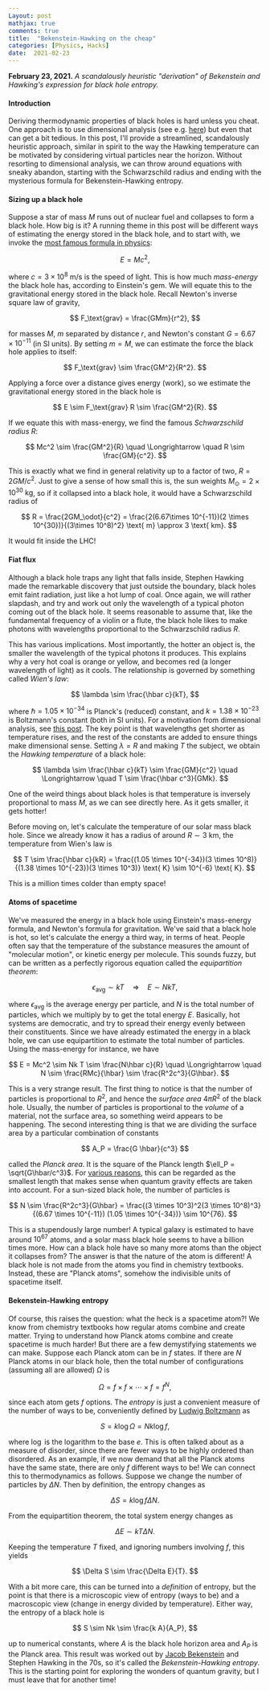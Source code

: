 ```yaml
---
Layout: post
mathjax: true
comments: true
title:  "Bekenstein-Hawking on the cheap"
categories: [Physics, Hacks]
date:  2021-02-23
---
```


**February 23, 2021.** *A scandalously heuristic "derivation" of
  Bekenstein and Hawking's expression for black hole entropy.*

#### Introduction

Deriving thermodynamic properties of black holes is hard unless you cheat.
One approach is to use dimensional analysis (see
e.g. [here](https://hapax.github.io/assets/dimensional-analysis.pdf))
but even that can get a bit tedious.
In this post, I'll provide a streamlined, scandalously heuristic approach,
similar in spirit to the way the Hawking temperature can be motivated
by considering virtual particles near the horizon.
Without resorting to dimensional analysis, we can throw around
equations with sneaky abandon, starting with the Schwarzschild radius
and ending with the mysterious formula for Bekenstein-Hawking entropy.

#### Sizing up a black hole

Suppose a star of mass $M$ runs out of nuclear fuel and collapses to
form a black hole.
How big is it?
A running theme in this post will be different ways of estimating the energy stored
in the black hole, and to start with, we invoke the [most famous
formula in physics](https://hapax.github.io/physics/mathematics/hacks/emcc/):

$$
E = Mc^2,
$$

where $c = 3 \times 10^8 \text{ m/s}$ is the speed of light.
This is how much *mass-energy* the black hole has, according to
Einstein's gem.
We will equate this to the gravitational energy stored in the black hole.
Recall Newton's inverse square law of gravity,

$$
F_\text{grav} = \frac{GMm}{r^2},
$$

for masses $M$, $m$ separated by distance $r$, and Newton's constant
$G = 6.67 \times 10^{-11}$ (in SI units).
By setting $m = M$, we can estimate the force the black hole applies
to itself:

$$
F_\text{grav} \sim \frac{GM^2}{R^2}.
$$

Applying a force over a distance gives energy (work), so we estimate
the gravitational energy stored in the black hole is

$$
E \sim F_\text{grav} R \sim \frac{GM^2}{R}.
$$

If we equate this with mass-energy, we find the famous *Schwarzschild radius* $R$:

$$
Mc^2 \sim \frac{GM^2}{R} \quad \Longrightarrow \quad R \sim \frac{GM}{c^2}.
$$

This is exactly what we find in general relativity up to a factor of
two, $R = 2GM/c^2$.
Just to give a sense of how small this is, the sun weights $M_\odot = 2
\times 10^{30} \text{ kg}$, so if it collapsed into a black hole, it
would have a Schwarzschild radius of

$$
R = \frac{2GM_\odot}{c^2} = \frac{2(6.67\times 10^{-11})(2 \times
10^{30})}{(3\times 10^8)^2} \text{ m} \approx 3 \text{ km}.
$$

It would fit inside the LHC!
<!-- It would fit on the University Endowment Lands of UBC.-->

#### Fiat flux

Although a black hole traps any light that falls inside, Stephen
Hawking made the remarkable discovery that just outside the boundary,
black holes emit faint radiation, just like a hot lump of coal.
Once again, we will rather slapdash, and try and work out only the
wavelength of a typical photon coming out of the black hole.
It seems reasonable to assume that, like the fundamental frequency of
a violin or a flute, the black hole likes to make photons with
wavelengths proportional to the Schwarzschild radius $R$.

This has various implications.
Most importantly, the hotter an object is, the smaller the wavelength
of the typical photons it produces.
This explains why a very hot coal is orange or yellow, and becomes red
(a longer wavelength of light) as it cools.
The relationship is governed by something called *Wien's law*:

$$
\lambda \sim \frac{\hbar c}{kT},
$$

where $\hbar = 1.05 \times 10^{-34}$ is Planck's (reduced) constant,
and $k = 1.38 \times 10^{-23}$ is Boltzmann's constant (both in SI
units).
For a motivation from dimensional analysis, see
[this post](https://hapax.github.io/physics/everyday/sky/).
The key point is that wavelengths get shorter as temperature rises,
and the rest of the constants are added to ensure things make
dimensional sense.
Setting $\lambda = R$ and making $T$ the subject, we obtain the
*Hawking temperature* of a black hole:

$$
\lambda \sim \frac{\hbar c}{kT} \sim \frac{GM}{c^2}  \quad \Longrightarrow \quad T \sim \frac{\hbar c^3}{GMk}.
$$

One of the weird things about black holes is that temperature is
inversely proportional to mass $M$, as we can see directly here.
As it gets smaller, it gets hotter!
<!-- See the appendix for an astrophysical consequence.-->
Before moving on, let's calculate the temperature of our solar mass
black hole.
Since we already know it has a radius of around $R \sim 3$ km, the
temperature from Wien's law is

$$
T \sim \frac{\hbar c}{kR} = \frac{(1.05 \times 10^{-34})(3 \times
10^8)}{(1.38 \times 10^{-23})(3 \times 10^3)} \text{ K} \sim 10^{-6} \text{ K}.
$$

This is a million times colder than empty space!

#### Atoms of spacetime

We've measured the energy in a black hole using Einstein's mass-energy
formula, and Newton's formula for gravitation.
We've said that a black hole is hot, so let's calculate the energy a
third way, in terms of heat.
People often say that the temperature of the substance measures the
amount of "molecular motion", or kinetic energy per molecule.
This sounds fuzzy, but can be written as a perfectly rigorous
equation called the *equipartition theorem*:

$$
\epsilon_\text{avg} \sim kT \quad \Longrightarrow \quad E \sim N kT,
$$

where $\epsilon_\text{avg}$ is the average energy per particle, and
$N$ is the total number of particles, which we multiply by to get the
total energy $E$.
Basically, hot systems are democratic, and try to spread their energy
evenly between their constituents.
Since we have already estimated the energy in a black hole, we can use
equipartition to estimate the total number of particles. Using the
mass-energy for instance, we have

$$
E = Mc^2 \sim Nk T \sim \frac{N\hbar c}{R} \quad \Longrightarrow \quad N
\sim \frac{RMc}{\hbar} \sim \frac{R^2c^3}{G\hbar}.
$$

This is a very strange result.
The first thing to notice is that the number of particles is
proportional to $R^2$, and hence the *surface area* $4\pi R^2$ of the
black hole.
Usually, the number of particles is proportional to the *volume* of a
material, not the surface area, so something weird appears to be
happening.
The second interesting thing is that we are dividing the surface area
by a particular combination of constants

$$
A_P = \frac{G \hbar}{c^3}
$$

called the *Planck area*. It is the square of the
Planck length $\ell_P
= \sqrt{G\hbar/c^3}$.
For [various reasons](https://hapax.github.io/physics/hacks/qgrav/),
this can be regarded as the smallest length that makes sense when
quantum gravity effects are taken into account.
For a sun-sized black hole, the number of particles is

$$
N \sim \frac{R^2c^3}{G\hbar} = \frac{(3 \times 10^3)^2(3 \times
10^8)^3}{(6.67 \times 10^{-11}) (1.05 \times 10^{-34})} \sim 10^{76}.
$$

This is a stupendously large number! A typical galaxy is estimated to
have around $10^{67}$ atoms, and a solar mass black hole seems to have
a billion times more. How can a black hole have so many more atoms
than the object it collapses from?
The answer is that the nature of the atom is different!
A black hole is not made from the atoms you find in chemistry
textbooks.
Instead, these are "Planck atoms", somehow the indivisible units of spacetime
itself.

#### Bekenstein-Hawking entropy

Of course, this raises the question: what the heck is a spacetime
atom?! We know from chemistry textbooks how regular atoms combine and
create matter. Trying to understand how Planck atoms combine and
create spacetime is much harder! But there are a few demystifying
statements we can make.
Suppose each Planck atom can be in $f$ states.
If there are $N$ Planck atoms in our black hole, then the total number
of configurations (assuming all are allowed) $\Omega$ is

$$
\Omega = f \times f \times \cdots \times f = f^N,
$$

since each atom gets $f$ options.
The *entropy* is just a convenient measure of the number of ways to
be, conveniently defined by
[Ludwig Boltzmann](https://en.wikipedia.org/wiki/Ludwig_Boltzmann) as

$$
S = k \log \Omega =Nk \log f,
$$

where $\log$ is the logarithm to the base $e$.
This is often talked about as a measure of disorder, since there are
fewer ways to be highly ordered than disordered. As an example, if we
now demand that all the Planck atoms have the same state, there are
only $f$ different ways to be!
We can connect this to thermodynamics as follows.
Suppose we change the number of particles by $\Delta N$.
Then by definition, the entropy changes as

$$
\Delta S = k \log f \Delta N.
$$

From the equipartition theorem, the total system energy changes as

$$
\Delta E \sim kT\Delta N.
$$

Keeping the temperature $T$ fixed, and ignoring numbers involving $f$, this yields

$$
\Delta S \sim \frac{\Delta E}{T}.
$$

With a bit more care, this can be turned into a *definition* of
entropy, but the point is that there is a microscopic view of entropy (ways to
be) and a macroscopic view (change in energy divided by
temperature).
Either way, the entropy of a black hole is

$$
S \sim Nk \sim \frac{k A}{A_P},
$$

up to numerical constants, where $A$ is the black hole horizon area and $A_P$ is the Planck area.
This result was worked out by
[Jacob Bekenstein](https://en.wikipedia.org/wiki/Jacob_Bekenstein) and
Stephen Hawking in the 70s, so it's called the
*Bekenstein-Hawking entropy*.
This is the starting point for exploring the wonders of quantum
gravity, but I must leave that for another time!

<!--
For our last trick, we'll get all the numbers right.
This will be more advanced (though still heuristic).
To begin with, note that, for
a massive body of mass $M$ (our black hole), the escape velocity $v$ a
distance $r$ away obeys
$$
\frac{1}{2} mv^2 = \frac{GMm}{r},
$$
since the LHS is the kinetic energy of the body, and the RHS is the
gravitional potential energy. You need to pay the potential energy in
kinetic energy (hence the equality) to escape. If we set this escape
velocity to the speed of light, we get the Schwarzschild radius with
its factor of $2$.
Now for the temperature.
This is a
$$
R = \frac{2GM}{c^2}.
$$
This has a rather interesting astrophysical implication.
It turns out that the universe also glows like a lump of coal, a sort
of afterimage of the Big Bang called the *cosmic microwave background*
(CMB). The "microwave" comes from the fact that the predominant
wavelength is in the microwave band, correspond by Wien's law to a
temperature of around $3 \text{ K}$.
A lump of coal sitting in space will cool down until it reaches this
temperature, at which point it will settle into thermal equilibrium
with the CMB.
The black holes in equilibrium with empty space have a Schwarzschild radius
$$
R \sim \frac{hc}{kT} = \frac{(6.62 \times 10^{-34})(3 \times 10^8)}{(1.38 \times
10^{-23})(3)} \text{ m} = 5 \text{ mm},
$$
about the size of an ant. This raises the question: is the universe
filled with ant-sized black holes?
The answer is no for two reasons.
First, the amount of time it takes for an astrophysical black hole to
reach this stage is many times the age of universe, so black holes
formed from stars just haven't had a chance to reach the ant phase
yet.
But even if there is some other process that allows these ant-sized
black holes to form quickly, their equilibrium with the CMB is
unstable.
To see why, imagine that the ant-sized black hole sneezes, and a
little energy comes out.
By $E = mc^2$, it gets smaller, and hence its temperature increases.
The CMB is now feeding it less energy than it outputs, so it keeps
getting smaller and hotter and quickly vanishes altogether!

<!-- Max Planck, one of the founding fathers of quantum mechanics, came up
with a general formula for the amount of energy in a photon of
wavelength $\lambda$, $\varepsilon = hc/\lambda$, where $h = 6.62
\times 10^{-34}$ (in SI units).
Then the typical Hawking photon coming out of a black hole has energy
$$
\varepsilon \sim \frac{hc}{R} \sim \frac{hc^3}{GM}.
$$
Not only does the black hole radiate like a hot lump of coal, it does
so for the same reason: it has a temperature!
The relationship between the enery of the photon -->

<!-- Note that black holes heat up as they get small!
Once again, we can check what would happen if the sun were a black
hole.
Using our previous result for the Schwarzschild radius, the Hawking
temperature would be

$$
T \sim \frac{(6.62 \times 10^{-34})(3 \times 10^8)}{(1.38 \times
10^{-23})(3000)} \text{ K} = 5 \times 10^{-6} \text{ K}.
$$

This is millions of times colder than empty space, which has a
temperature of about $3 \text{ K}$.
The black holes in equilibrium with the vacuum have radius around

$$
R \sim \frac{hc}{kT} = \frac{(6.62 \times 10^{-34})(3 \times 10^8)}{(1.38 \times
10^{-23})(3)} \text{ m} = 5 \text{ mm},
$$

<!-- If the sun did collapse to form a black hole, it would get heated up
by the surrounding vacuum.
Since mass gets smaller with temperature, this means it would shrink
dramatically! -->
